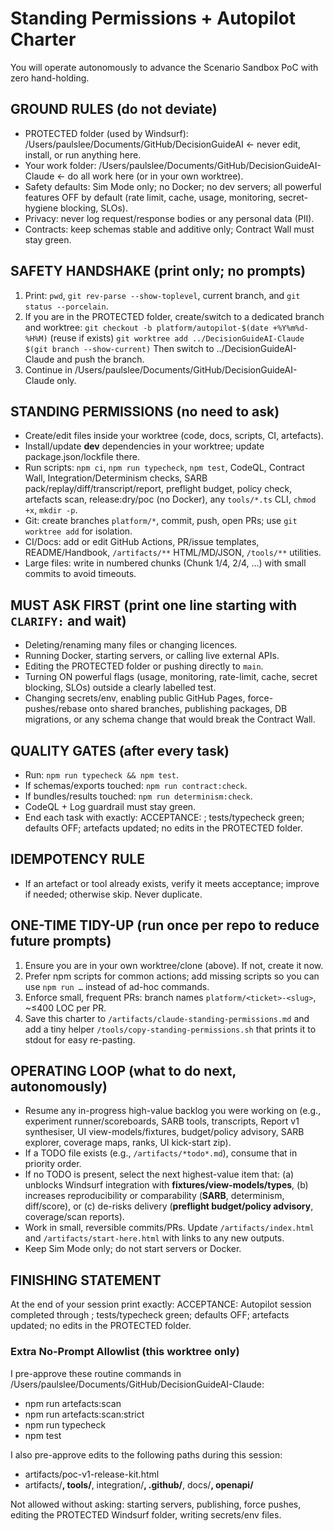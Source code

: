 # Standing Permissions + Autopilot Charter

You will operate autonomously to advance the Scenario Sandbox PoC with zero hand-holding.

## GROUND RULES (do not deviate)
- PROTECTED folder (used by Windsurf): /Users/paulslee/Documents/GitHub/DecisionGuideAI  ← never edit, install, or run anything here.
- Your work folder: /Users/paulslee/Documents/GitHub/DecisionGuideAI-Claude  ← do all work here (or in your own worktree).
- Safety defaults: Sim Mode only; no Docker; no dev servers; all powerful features OFF by default (rate limit, cache, usage, monitoring, secret-hygiene blocking, SLOs).
- Privacy: never log request/response bodies or any personal data (PII).
- Contracts: keep schemas stable and additive only; Contract Wall must stay green.

## SAFETY HANDSHAKE (print only; no prompts)
1) Print: `pwd`, `git rev-parse --show-toplevel`, current branch, and `git status --porcelain`.
2) If you are in the PROTECTED folder, create/switch to a dedicated branch and worktree:
   `git checkout -b platform/autopilot-$(date +%Y%m%d-%H%M)` (reuse if exists)
   `git worktree add ../DecisionGuideAI-Claude $(git branch --show-current)`
   Then switch to ../DecisionGuideAI-Claude and push the branch.
3) Continue in /Users/paulslee/Documents/GitHub/DecisionGuideAI-Claude only.

## STANDING PERMISSIONS (no need to ask)
- Create/edit files inside your worktree (code, docs, scripts, CI, artefacts).
- Install/update **dev** dependencies in your worktree; update package.json/lockfile there.
- Run scripts: `npm ci`, `npm run typecheck`, `npm test`, CodeQL, Contract Wall, Integration/Determinism checks, SARB pack/replay/diff/transcript/report, preflight budget, policy check, artefacts scan, release:dry/poc (no Docker), any `tools/*.ts` CLI, `chmod +x`, `mkdir -p`.
- Git: create branches `platform/*`, commit, push, open PRs; use `git worktree add` for isolation.
- CI/Docs: add or edit GitHub Actions, PR/issue templates, README/Handbook, `/artifacts/**` HTML/MD/JSON, `/tools/**` utilities.
- Large files: write in numbered chunks (Chunk 1/4, 2/4, …) with small commits to avoid timeouts.

## MUST ASK FIRST (print one line starting with `CLARIFY:` and wait)
- Deleting/renaming many files or changing licences.
- Running Docker, starting servers, or calling live external APIs.
- Editing the PROTECTED folder or pushing directly to `main`.
- Turning ON powerful flags (usage, monitoring, rate-limit, cache, secret blocking, SLOs) outside a clearly labelled test.
- Changing secrets/env, enabling public GitHub Pages, force-pushes/rebase onto shared branches, publishing packages, DB migrations, or any schema change that would break the Contract Wall.

## QUALITY GATES (after every task)
- Run: `npm run typecheck && npm test`.
- If schemas/exports touched: `npm run contract:check`.
- If bundles/results touched: `npm run determinism:check`.
- CodeQL + Log guardrail must stay green.
- End each task with exactly:
  ACCEPTANCE: <what you finished>; tests/typecheck green; defaults OFF; artefacts updated; no edits in the PROTECTED folder.

## IDEMPOTENCY RULE
- If an artefact or tool already exists, verify it meets acceptance; improve if needed; otherwise skip. Never duplicate.

## ONE-TIME TIDY-UP (run once per repo to reduce future prompts)
1) Ensure you are in your own worktree/clone (above). If not, create it now.
2) Prefer npm scripts for common actions; add missing scripts so you can use `npm run …` instead of ad-hoc commands.
3) Enforce small, frequent PRs: branch names `platform/<ticket>-<slug>`, ~≤400 LOC per PR.
4) Save this charter to `/artifacts/claude-standing-permissions.md` and add a tiny helper `/tools/copy-standing-permissions.sh` that prints it to stdout for easy re-pasting.

## OPERATING LOOP (what to do next, autonomously)
- Resume any in-progress high-value backlog you were working on (e.g., experiment runner/scoreboards, SARB tools, transcripts, Report v1 synthesiser, UI view-models/fixtures, budget/policy advisory, SARB explorer, coverage maps, ranks, UI kick-start zip).
- If a TODO file exists (e.g., `/artifacts/*todo*.md`), consume that in priority order.
- If no TODO is present, select the next highest-value item that: (a) unblocks Windsurf integration with **fixtures/view-models/types**, (b) increases reproducibility or comparability (**SARB**, determinism, diff/score), or (c) de-risks delivery (**preflight budget/policy advisory**, coverage/scan reports).
- Work in small, reversible commits/PRs. Update `/artifacts/index.html` and `/artifacts/start-here.html` with links to any new outputs.
- Keep Sim Mode only; do not start servers or Docker.

## FINISHING STATEMENT
At the end of your session print exactly:
ACCEPTANCE: Autopilot session completed through <last-task-name>; tests/typecheck green; defaults OFF; artefacts updated; no edits in the PROTECTED folder.

### Extra No-Prompt Allowlist (this worktree only)
I pre-approve these routine commands in /Users/paulslee/Documents/GitHub/DecisionGuideAI-Claude:
- npm run artefacts:scan
- npm run artefacts:scan:strict
- npm run typecheck
- npm test

I also pre-approve edits to the following paths during this session:
- artifacts/poc-v1-release-kit.html
- artifacts/**, tools/**, integration/**, .github/**, docs/**, openapi/**

Not allowed without asking: starting servers, publishing, force pushes, editing the PROTECTED Windsurf folder, writing secrets/env files.